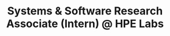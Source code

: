 ---
layout: page
title: Systems & Software Research Associate (Intern) @ HPE Labs
description: |
 Systems Architecture & Management Lab, May 2021 -- Aug. 2021
 Manager and Mentor:: Dr. Dejan Milojicic and Sai Rahul Chalamalasetti
 · Investigated opportunities to accelerate operators from Intel DAOS distributed storage systems.
 · Findings accepted by proceedings of internal conference HPE TechCon 2022.
 · Patent proposal approved by HPE patent review committee.
importance: 3
category: intern
---